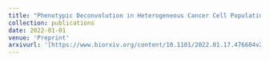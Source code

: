 ```yaml
---
title: "Phenotypic Deconvolution in Heterogeneous Cancer Cell Populations Using Drug Screening Data"
collection: publications
date: 2022-01-01
venue: 'Preprint'
arxivurl: '[https://www.biorxiv.org/content/10.1101/2022.01.17.476604v2]'
---
```

